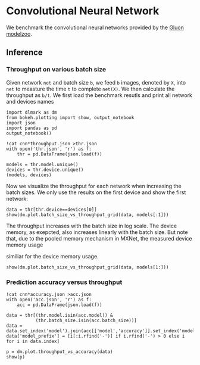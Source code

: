 # Convolutional Neural Network

We benchmark the convolutional neural networks provided by the [Gluon modelzoo](https://mxnet.incubator.apache.org/api/python/gluon/model_zoo.html).

## Inference

### Throughput on various batch size

Given network `net` and batch size `b`, we feed `b` images, denoted by `X`, into `net` to measture the time `t` to complete `net(X)`. We then calculate the throughput as `b/t`. We first load the benchmark resutls and print all network and devices names

```{.python .input  n=1}
import dlmark as dm
from bokeh.plotting import show, output_notebook
import json
import pandas as pd
output_notebook()

!cat cnn*throughput.json >thr.json
with open('thr.json', 'r') as f:
    thr = pd.DataFrame(json.load(f))
    
models = thr.model.unique()
devices = thr.device.unique()
(models, devices)
```

Now we visualize the throughput for each network when increasing the batch sizes. We only use the results on the first device and show the first network:

```{.python .input  n=2}
data = thr[thr.device==devices[0]]
show(dm.plot.batch_size_vs_throughput_grid(data, models[:1]))
```

The throughput increases with the batch size in log scale. The device memory, as exepcted, also increases linearly with the batch size. But note that, due to the pooled memory mechanism in MXNet, the measured device memory usage 

similiar for the device memory usage.

```{.python .input  n=3}
show(dm.plot.batch_size_vs_throughput_grid(data, models[1:]))
```

### Prediction accuracy versus throughput

```{.python .input  n=4}
!cat cnn*accuracy.json >acc.json
with open('acc.json', 'r') as f:
    acc = pd.DataFrame(json.load(f))

data = thr[(thr.model.isin(acc.model)) &
           (thr.batch_size.isin(acc.batch_size))]
data = data.set_index('model').join(acc[['model','accuracy']].set_index('model'))
data['model_prefix'] = [i[:i.rfind('-')] if i.rfind('-') > 0 else i for i in data.index]

```

```{.python .input  n=5}
p = dm.plot.throughput_vs_accuracy(data)
show(p)
```
